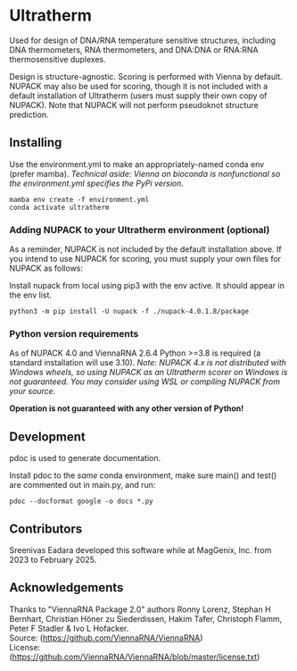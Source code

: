 # Ultratherm
Used for design of DNA/RNA temperature sensitive structures, including DNA thermometers, RNA thermometers, and DNA:DNA or RNA:RNA thermosensitive duplexes.

Design is structure-agnostic. Scoring is performed with Vienna by default.
NUPACK may also be used for scoring, though it is not included with a default installation of Ultratherm (users must supply their own copy of NUPACK).
Note that NUPACK will not perform pseudoknot structure prediction.

## Installing
Use the environment.yml to make an appropriately-named conda env (prefer mamba).
*Technical aside: Vienna on bioconda is nonfunctional so the environment.yml specifies the PyPi version.*

```
mamba env create -f environment.yml
conda activate ultratherm
```

### Adding NUPACK to your Ultratherm environment (optional)
As a reminder, NUPACK is not included by the default installation above.
If you intend to use NUPACK for scoring, you must supply your own files for NUPACK as follows:

Install nupack from local using pip3 with the env active. It should appear in the env list.

```
python3 -m pip install -U nupack -f ./nupack-4.0.1.8/package
```

### Python version requirements
As of NUPACK 4.0 and ViennaRNA 2.6.4 Python >=3.8 is required (a standard installation will use 3.10).
*Note: NUPACK 4.x is not distributed with Windows wheels, so using NUPACK as an Ultratherm scorer on Windows is not guaranteed. You may consider using WSL or compiling NUPACK from your source.*

**Operation is not guaranteed with any other version of Python!**

## Development
pdoc is used to generate documentation.

Install pdoc to the *same* conda environment, make sure main() and test() are commented out in main.py, and run:
```
pdoc --docformat google -o docs *.py
```

## Contributors
Sreenivas Eadara developed this software while at MagGenix, Inc. from 2023 to February 2025.

## Acknowledgements

Thanks to "ViennaRNA Package 2.0" authors Ronny Lorenz, Stephan H Bernhart, Christian Höner zu Siederdissen, Hakim Tafer, Christoph Flamm, Peter F Stadler & Ivo L Hofacker.<br>
Source: (https://github.com/ViennaRNA/ViennaRNA)<br>
License: (https://github.com/ViennaRNA/ViennaRNA/blob/master/license.txt)
